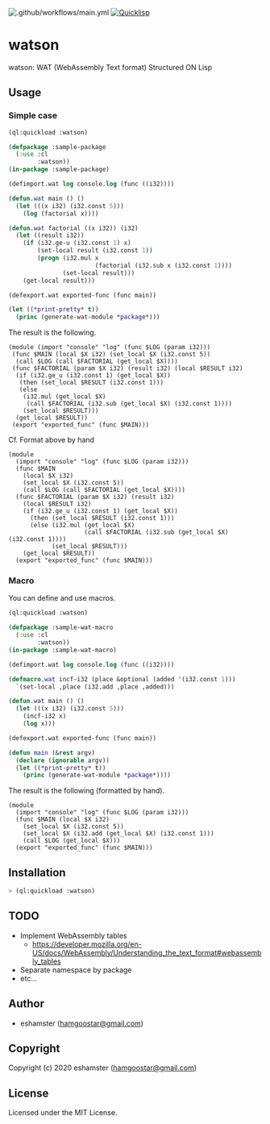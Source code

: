 ![.github/workflows/main.yml](https://github.com/eshamster/watson/workflows/.github/workflows/main.yml/badge.svg)
[![Quicklisp](http://quickdocs.org/badge/watson.svg)](http://quickdocs.org/watson/)

# watson

watson: WAT (WebAssembly Text format) Structured ON Lisp

## Usage
### Simple case

```lisp
(ql:quickload :watson)

(defpackage :sample-package
  (:use :cl
        :watson))
(in-package :sample-package)

(defimport.wat log console.log (func ((i32))))

(defun.wat main () ()
  (let (((x i32) (i32.const 5)))
    (log (factorial x))))

(defun.wat factorial ((x i32)) (i32)
  (let ((result i32))
    (if (i32.ge-u (i32.const 1) x)
        (set-local result (i32.const 1))
        (progn (i32.mul x
                        (factorial (i32.sub x (i32.const 1))))
               (set-local result)))
    (get-local result)))

(defexport.wat exported-func (func main))

(let ((*print-pretty* t))
  (princ (generate-wat-module *package*)))
```

The result is the following.

```wat
(module (import "console" "log" (func $LOG (param i32)))
 (func $MAIN (local $X i32) (set_local $X (i32.const 5))
  (call $LOG (call $FACTORIAL (get_local $X))))
 (func $FACTORIAL (param $X i32) (result i32) (local $RESULT i32)
  (if (i32.ge_u (i32.const 1) (get_local $X))
   (then (set_local $RESULT (i32.const 1)))
   (else
    (i32.mul (get_local $X)
     (call $FACTORIAL (i32.sub (get_local $X) (i32.const 1))))
    (set_local $RESULT)))
  (get_local $RESULT))
 (export "exported_func" (func $MAIN)))
```

Cf. Format above by hand

```wat
(module
  (import "console" "log" (func $LOG (param i32)))
  (func $MAIN
    (local $X i32)
    (set_local $X (i32.const 5))
    (call $LOG (call $FACTORIAL (get_local $X))))
  (func $FACTORIAL (param $X i32) (result i32)
    (local $RESULT i32)
    (if (i32.ge_u (i32.const 1) (get_local $X))
      (then (set_local $RESULT (i32.const 1)))
      (else (i32.mul (get_local $X)
                     (call $FACTORIAL (i32.sub (get_local $X) (i32.const 1))))
            (set_local $RESULT)))
    (get_local $RESULT))
  (export "exported_func" (func $MAIN)))
```

### Macro

You can define and use macros.

```lisp
(ql:quickload :watson)

(defpackage :sample-wat-macro
  (:use :cl
        :watson))
(in-package :sample-wat-macro)

(defimport.wat log console.log (func ((i32))))

(defmacro.wat incf-i32 (place &optional (added '(i32.const 1)))
  `(set-local ,place (i32.add ,place ,added)))

(defun.wat main () ()
  (let (((x i32) (i32.const 5)))
    (incf-i32 x)
    (log x)))

(defexport.wat exported-func (func main))

(defun main (&rest argv)
  (declare (ignorable argv))
  (let ((*print-pretty* t))
    (princ (generate-wat-module *package*))))
```

The result is the following (formatted by hand).

```wat
(module
  (import "console" "log" (func $LOG (param i32)))
  (func $MAIN (local $X i32)
    (set_local $X (i32.const 5))
    (set_local $X (i32.add (get_local $X) (i32.const 1)))
    (call $LOG (get_local $X)))
  (export "exported_func" (func $MAIN)))
```

## Installation

```lisp
> (ql:quickload :watson)
```

## TODO

- Implement WebAssembly tables
    - https://developer.mozilla.org/en-US/docs/WebAssembly/Understanding_the_text_format#webassembly_tables
- Separate namespace by package
- etc...

## Author

- eshamster (hamgoostar@gmail.com)

## Copyright

Copyright (c) 2020 eshamster (hamgoostar@gmail.com)

## License

Licensed under the MIT License.
